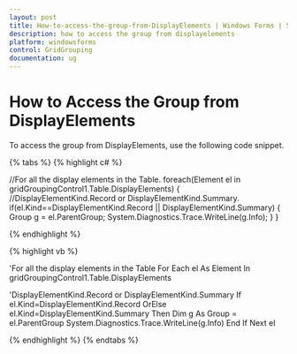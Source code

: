 ```yaml
---
layout: post
title: How-to-access-the-group-from-DisplayElements | Windows Forms | Syncfusion
description: how to access the group from displayelements
platform: windowsforms
control: GridGrouping
documentation: ug
---
```


# How to Access the Group from DisplayElements

To access the group from DisplayElements, use the following code snippet.

{% tabs %}
{% highlight c# %}

//For all the display elements in the Table.
foreach(Element el in gridGroupingControl1.Table.DisplayElements)
{
//DisplayElementKind.Record or DisplayElementKind.Summary.
    if(el.Kind==DisplayElementKind.Record || DisplayElementKind.Summary)
    {
        Group g = el.ParentGroup;
        System.Diagnostics.Trace.WriteLine(g.Info);
    }
}

{% endhighlight  %}

{% highlight vb %}

'For all the display elements in the Table
For Each el As Element In gridGroupingControl1.Table.DisplayElements

'DisplayElementKind.Record or DisplayElementKind.Summary
If el.Kind=DisplayElementKind.Record OrElse el.Kind=DisplayElementKind.Summary Then
Dim g As Group = el.ParentGroup
System.Diagnostics.Trace.WriteLine(g.Info)
End If
Next el

{% endhighlight  %}
{% endtabs %}
